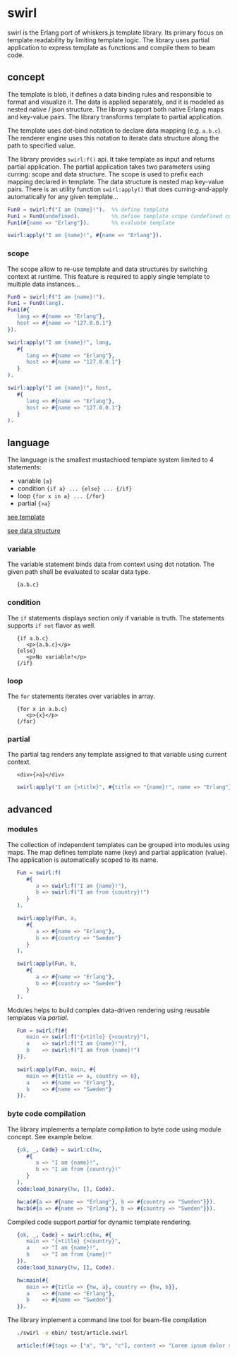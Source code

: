 # swirl

swirl is the Erlang port of whiskers.js template library. Its primary focus on template readability by limiting template logic. The library uses partial application to express template as functions and compile them to beam code.


## concept

The template is blob, it defines a data binding rules and responsible to format and visualize it. The data is applied separately, and it is modeled as nested native / json structure. The library support both native Erlang maps and key-value pairs. The library transforms template to partial application. 

The template uses dot-bind notation to declare data mapping (e.g. `a.b.c`). The renderer engine uses this notation to iterate data structure along the path to specified value. 

The library provides `swirl:f()` api. It take template as input and returns partial application. The partial application takes two parameters using curring: scope and data structure. The scope is used to prefix each mapping declared in template. The data structure is nested map key-value pairs. There is an utility function `swirl:apply()` that does curring-and-apply automatically for any given template... 

```erlang
Fun0 = swirl:f("I am {name}!").  %% define template
Fun1 = Fun0(undefined).          %% define template scope (undefined corresponds to root)
Fun1(#{name => "Erlang"}).       %% evaluate template

swirl:apply("I am {name}!", #{name => "Erlang"}).
```

### scope

The scope allow to re-use template and data structures by switching context at runtime. This feature is required to apply single template to multiple data instances...  

```erlang
Fun0 = swirl:f("I am {name}!").
Fun1 = Fun0(lang).
Fun1(#{
   lang => #{name => "Erlang"}, 
   host => #{name => "127.0.0.1"}
}).

swirl:apply("I am {name}!", lang, 
   #{
      lang => #{name => "Erlang"}, 
      host => #{name => "127.0.0.1"}
   }
).

swirl:apply("I am {name}!", host, 
   #{
      lang => #{name => "Erlang"}, 
      host => #{name => "127.0.0.1"}
   }
).
```


## language

The language is the smallest mustachioed template system limited to 4 statements:
* variable `{a}`
* condition `{if a} ... {else} ... {/if}`
* loop `{for x in a} ... {/for}`
* partial `{>a}`

[see template](test/article.swirl)

[see data structure](test/article.json)


### variable

The variable statement binds data from context using dot notation. The given path shall be evaluated to scalar data type. 

```
   {a.b.c}
```


### condition

The `if` statements displays section only if variable is truth. The statements supports `if not` flavor as well.

```
   {if a.b.c}
      <p>{a.b.c}</p>
   {else}
      <p>No variable!</p>
   {/if}
```

### loop

The `for` statements iterates over variables in array. 

```
   {for x in a.b.c}
      <p>{x}</p>
   {/for}
```

### partial

The partial tag renders any template assigned to that variable using current context.

```
   <div>{>a}</div>
```

```erlang
   swirl:apply("I am {>title}", #{title => "{name}!", name => "Erlang"}).
```

## advanced

### modules

The collection of independent templates can be grouped into modules using maps. The map defines template name (key) and partial application (value). The application is automatically scoped to its name. 

```erlang
   Fun = swirl:f(
      #{
         a => swirl:f("I am {name}!"), 
         b => swirl:f("I am from {country}!")
      }
   ).

   swirl:apply(Fun, a, 
      #{
         a => #{name => "Erlang"}, 
         b => #{country => "Sweden"}
      }
   ).

   swirl:apply(Fun, b, 
      #{
         a => #{name => "Erlang"}, 
         b => #{country => "Sweden"}
      }
   ).
```

Modules helps to build complex data-driven rendering using reusable templates via _partial_.

```erlang
   Fun = swirl:f(#{
      main => swirl:f("{>title} {>country}"), 
      a    => swirl:f("I am {name}!"), 
      b    => swirl:f("I am from {name}!")
   }).

   swirl:apply(Fun, main, #{
      main => #{title => a, country => b},
      a    => #{name => "Erlang"},
      b    => #{name => "Sweden"}
   }).
```


### byte code compilation

The library implements a template compilation to byte code using module concept. 
See example below.

```erlang
   {ok, _, Code} = swirl:c(hw, 
      #{
         a => "I am {name}!", 
         b => "I am from {country}!"
      }
   ).
   code:load_binary(hw, [], Code).

   hw:a(#{a => #{name => "Erlang"}, b => #{country => "Sweden"}}).
   hw:b(#{a => #{name => "Erlang"}, b => #{country => "Sweden"}}).
```

Compiled code support _partial_ for dynamic template rendering.

```erlang
   {ok, _, Code} = swirl:c(hw, #{
      main => "{>title} {>country}", 
      a    => "I am {name}!", 
      b    => "I am from {name}!"
   }).
   code:load_binary(hw, [], Code).

   hw:main(#{
      main => #{title => {hw, a}, country => {hw, b}},
      a    => #{name => "Erlang"},
      b    => #{name => "Sweden"}
   }).
```

The library implement a command line tool for beam-file compilation

```bash
   ./swirl -o ebin/ test/article.swirl
```

```erlang
   article:f(#{tags => ["a", "b", "c"], content => "Lorem ipsum dolor sit amet"}).
```




